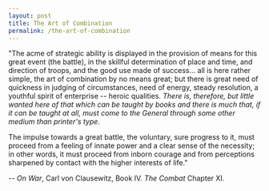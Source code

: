 ```yaml
---
layout: post
title: The Art of Combination
permalink: /the-art-of-combination
---
```


"The acme of strategic ability is displayed in
the provision of means for this great event (the battle),
in the skillful determination of place and time, and direction
of troops, and the good use made of success... all is here
rather simple, the art of combination by no means great;
but there is great need of quickness in judging of circumstances, need of energy,
steady resolution, a youthful spirit of enterprise -- heroic qualities.
_There is, therefore, but little wanted here of that which can be taught
by books and there is much that, if it can be taught at all, must come
to the General through some other medium than printer's type_.

The impulse towards a great battle, the voluntary, sure progress to it, must
proceed from a feeling of innate power and a clear sense of the necessity;
in other words, it must proceed from inborn courage and from perceptions
sharpened by contact with the higher interests of life."

-- _On War_, Carl von Clausewitz, Book IV. _The Combat_ Chapter XI.
